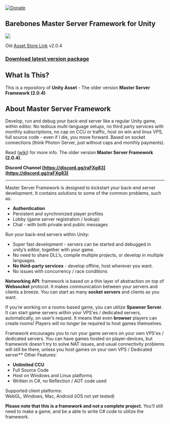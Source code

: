 [![Donate](https://img.shields.io/badge/Donate-PayPal-green.svg)](https://www.paypal.com/cgi-bin/webscr?cmd=_s-xclick&hosted_button_id=37V2ZB4T8BD42)

## Barebones Master Server Framework for Unity

[![](http://i.imgur.com/9SrutM0.png)](https://www.assetstore.unity3d.com/#!/content/71391)

Old [Asset Store Link](https://www.assetstore.unity3d.com/#!/content/71391) v2.0.4

### [Download latest version package](https://aevien.itch.io/master-server-framework)

## What Is This?

This is a repository of **Unity Asset** - The older version **Master Server Framework (2.0.4)**

## About Master Server Framework

Develop, run and debug your back-end server like a regular Unity game, within editor. No tedious multi-language setups, no third party services with monthly subscriptions, no cap on CCU or traffic, host on win and linux VPS, full source code - even if I die, you move forward. Based on socket connections (think Photon Server, just without caps and monthly payments).

Read ([wiki](https://github.com/alvyxaz/barebones-masterserver/wiki)) for more info. The older version **Master Server Framework (2.0.4)**.

**Discord Channel [https://discord.gg/raFXg83](https://discord.gg/raFXg83)**

---

Master Server Framework is designed to kickstart your back-end server development. It contains solutions to some of the common problems, such as:

-   **Authentication**
-   Persistent and synchronized player profiles
-   Lobby (game server registration / lookup)
-   Chat - with both private and public messages

Run your back-end servers within Unity:

-   Super fast development - servers can be started and debugged in unity’s editor, together with your game.
-   No need to share DLL’s, compile multiple projects, or develop in multiple languages.
-   **No third-party services** - develop offline, host wherever you want.
-   No issues with concurrency / race conditions

**Networking API**: framework is based on a thin layer of abstraction on top of **Websocket** protocol. It makes communication between your servers and clients a breeze. You can start as many **socket servers** and clients as you want.  

If you’re working on a rooms-based game, you can utilize **Spawner Server**. It can start game servers within your VPS'es / dedicated servers, automatically, on user’s request. It means that even **browser** players can create rooms! Players will no longer be required to host games themselves.  

Framework encourages you to run your game servers on your own VPS'es / dedicated servers. You can have games hosted on player-devices, but framework doesn't try to solve NAT issues, and usual connectivity problems will still be there, unless you host games on your own VPS / Dedicated server** Other Features:

-   **Unlimited CCU**
-   Full Source Code
-   Host on Windows and Linux platforms
-   Written in C#, no Reflection / AOT code used

Supported client platforms:  
WebGL, Windows, Mac, Android (iOS not yet tested)  

**Please note that this is a framework and not a complete project.** You’ll still need to make a game, and be a able to write C# code to utilize the framework.
